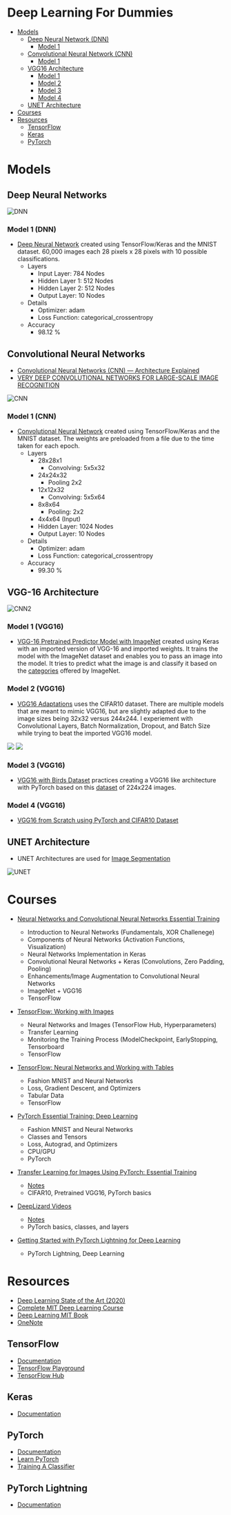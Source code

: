 # Deep Learning For Dummies

- [Models](#models)
  - [Deep Neural Network (DNN)](#deep-neural-networks)
    - [Model 1](#model-1-dnn)
  - [Convolutional Neural Network (CNN)](#convolutional-neural-networks)
    - [Model 1](#model-1-cnn)
  - [VGG16 Architecture](#vgg-16-architecture)
    - [Model 1](#model-1-vgg16)
    - [Model 2](#model-2-vgg16)
    - [Model 3](#model-3-vgg16)
    - [Model 4](#model-4-vgg16)
  - [UNET Architecture](#unet-architecture)
- [Courses](#courses)
- [Resources](#resources)
  - [TensorFlow](#tensorflow)
  - [Keras](#keras)
  - [PyTorch](#pytorch)

# Models
## Deep Neural Networks

![DNN](https://github.com/Antonio-Villarreal/DeepLearningModels/blob/main/Resources/Neural%20Network%20Visual.jpeg)

### Model 1 (DNN)

- [Deep Neural Network](https://colab.research.google.com/drive/1ydb9ww3bMfoFe74xJAxrBftPDytn42X2?usp=sharing) created using TensorFlow/Keras and the MNIST dataset. 60,000 images each 28 pixels x 28 pixels with 10 possible classifications.
  - Layers
    - Input Layer: 784 Nodes
    - Hidden Layer 1: 512 Nodes
    - Hidden Layer 2: 512 Nodes
    - Output Layer: 10 Nodes
  - Details
    - Optimizer: adam
    - Loss Function: categorical_crossentropy
  - Accuracy
    - 98.12 %

## Convolutional Neural Networks

- [Convolutional Neural Networks (CNN) — Architecture Explained](https://medium.com/@draj0718/convolutional-neural-networks-cnn-architectures-explained-716fb197b243)
- [VERY DEEP CONVOLUTIONAL NETWORKS FOR LARGE-SCALE IMAGE RECOGNITION](https://arxiv.org/pdf/1409.1556.pdf)

![CNN](https://github.com/Antonio-Villarreal/DeepLearningModels/blob/main/Resources/Convolutional%20Neural%20Network.png)

### Model 1 (CNN)

- [Convolutional Neural Network](https://colab.research.google.com/drive/1DcrntEMfznsbIOT0yzZbGDTF9UGslY81#scrollTo=bP-s7oEidBri) created using TensorFlow/Keras and the MNIST dataset. The weights are preloaded from a file due to the time taken for each epoch.
  - Layers
    - 28x28x1
      - Convolving: 5x5x32
    - 24x24x32
      - Pooling 2x2
    - 12x12x32
      - Convolving: 5x5x64
    - 8x8x64
      - Pooling: 2x2
    - 4x4x64 (Input)
    - Hidden Layer: 1024 Nodes
    - Output Layer: 10 Nodes
  - Details
    - Optimizer: adam
    - Loss Function: categorical_crossentropy
  - Accuracy
    - 99.30 %

## VGG-16 Architecture

![CNN2](https://github.com/Antonio-Villarreal/DeepLearningStuff/blob/main/Resources/VGG16.png)

### Model 1 (VGG16)

- [VGG-16 Pretrained Predictor Model with ImageNet](https://colab.research.google.com/drive/1Q-PJClS1XzEHucVvsiO1kf7DgMXIWakY?usp=sharing) created using Keras with an imported version of VGG-16 and imported weights. It trains the model with the ImageNet dataset and enables you to pass an image into the model. It tries to predict what the image is and classify it based on the [categories](https://github.com/Antonio-Villarreal/Deep-Learning-For-Dummies/blob/main/Resources/Neural%20Networks%20and%20Convolutional%20Neural%20Networks/Ch07/07_02/data/synset_words.txt) offered by ImageNet.

### Model 2 (VGG16)

- [VGG16 Adaptations](https://colab.research.google.com/drive/1FT6ZLGHZ_m6JP31eYN6RBDZHkAKxMnW1?usp=sharing) uses the CIFAR10 dataset. There are multiple models that are meant to mimic VGG16, but are slightly adapted due to the image sizes being 32x32 versus 244x244. I experiement with Convolutional Layers, Batch Normalization, Dropout, and Batch Size while trying to beat the imported VGG16 model.

<p float="center">
  <img src="https://github.com/Antonio-Villarreal/Deep-Learning-For-Dummies/blob/main/Resources/Screenshot_20230126_110438.png" />
  <img src="https://github.com/Antonio-Villarreal/Deep-Learning-For-Dummies/blob/main/Resources/Screenshot_20230127_111359.png" />
</p>

### Model 3 (VGG16)

- [VGG16 with Birds Dataset](https://colab.research.google.com/drive/1lw8G7U36IKlG7gHqG6eqshIcgi06Blyk?usp=sharing) practices creating a VGG16 like architecture with PyTorch based on this [dataset](https://www.kaggle.com/datasets/gpiosenka/100-bird-species?datasetId=534640&searchQuery=vgg16) of 224x224 images.

### Model 4 (VGG16)

- [VGG16 from Scratch using PyTorch and CIFAR10 Dataset](https://colab.research.google.com/drive/1gFEMRUpINFR2Y81p9l0aD-4FfnBhEQzR?usp=sharing)

## UNET Architecture

- UNET Architectures are used for [Image Segmentation](https://blog.paperspace.com/unet-architecture-image-segmentation/)

![UNET](https://github.com/Antonio-Villarreal/Deep-Learning-For-Dummies/blob/main/Resources/UNET.png)

# Courses

- [Neural Networks and Convolutional Neural Networks Essential Training](https://www.linkedin.com/learning/neural-networks-and-convolutional-neural-networks-essential-training/welcome?autoplay=true&resume=false&u=41282748)
  - Introduction to Neural Networks (Fundamentals, XOR Challenege)
  - Components of Neural Networks (Activation Functions, Visualization)
  - Neural Networks Implementation in Keras
  - Convolutional Neural Networks + Keras (Convolutions, Zero Padding, Pooling)
  - Enhancements/Image Augmentation to Convolutional Neural Networks
  - ImageNet + VGG16
  - TensorFlow
  
- [TensorFlow: Working with Images](https://www.linkedin.com/learning/tensorflow-working-with-images/work-with-gray-and-color-images-using-transfer-learning-and-fine-tuning?u=41282748)
  - Neural Networks and Images (TensorFlow Hub, Hyperparameters)
  - Transfer Learning
  - Monitoring the Training Process (ModelCheckpoint, EarlyStopping, Tensorboard
  - TensorFlow
  
- [TensorFlow: Neural Networks and Working with Tables](https://www.linkedin.com/learning/tensorflow-neural-networks-and-working-with-tables/using-tensorflow-for-neural-networks-and-tables?u=41282748)
  - Fashion MNIST and Neural Networks
  - Loss, Gradient Descent, and Optimizers
  - Tabular Data
  - TensorFlow
  
- [PyTorch Essential Training: Deep Learning](https://www.linkedin.com/learning/pytorch-essential-training-deep-learning/welcome?autoplay=true&u=41282748)
  - Fashion MNIST and Neural Networks
  - Classes and Tensors
  - Loss, Autograd, and Optimizers
  - CPU/GPU
  - PyTorch
  
- [Transfer Learning for Images Using PyTorch: Essential Training](https://www.linkedin.com/learning/transfer-learning-for-images-using-pytorch-essential-training/welcome?autoplay=true&u=41282748)
  - [Notes](https://colab.research.google.com/drive/1Wee_c7EDG5ItKTHQhwetMAGBLWqYltSu?usp=sharing)
  - CIFAR10, Pretrained VGG16, PyTorch basics
  
- [DeepLizard Videos](https://www.youtube.com/watch?v=v5cngxo4mIg&list=PLZbbT5o_s2xrfNyHZsM6ufI0iZENK9xgG) 
  - [Notes](https://colab.research.google.com/drive/1XG4lOUjl5sMySK4TxqWEUaGmhnOa85uA?usp=sharing)
  - PyTorch basics, classes, and layers

- [Getting Started with PyTorch Lightning for Deep Learning](https://www.youtube.com/watch?v=aPVGQqrZaaU)
  - PyTorch Lightning, Deep Learning 
  
# Resources
- [Deep Learning State of the Art (2020)](https://www.youtube.com/watch?v=0VH1Lim8gL8&list=PLrAXtmErZgOeiKm4sgNOknGvNjby9efdf)
- [Complete MIT Deep Learning Course](https://deeplearning.mit.edu/)
- [Deep Learning MIT Book](https://www.deeplearningbook.org/)
- [OneNote](https://uflorida-my.sharepoint.com/:o:/g/personal/a_villarreal1_ufl_edu/EqN_9uO1-XNMmhl5iqskOEYBs22S03ytZV7OD-RiHwK_4g?e=oHywni)

## TensorFlow
- [Documentation](https://www.tensorflow.org/api_docs)
- [TensorFlow Playground](https://playground.tensorflow.org/#activation=tanh&batchSize=10&dataset=circle&regDataset=reg-plane&learningRate=0.03&regularizationRate=0&noise=0&networkShape=4,2&seed=0.82501&showTestData=false&discretize=false&percTrainData=50&x=true&y=true&xTimesY=false&xSquared=false&ySquared=false&cosX=false&sinX=false&cosY=false&sinY=false&collectStats=false&problem=classification&initZero=false&hideText=false)
- [TensorFlow Hub](https://www.tensorflow.org/hub)

## Keras
- [Documentation](https://keras.io/)

## PyTorch
- [Documentation](https://pytorch.org/docs/stable/index.html)
- [Learn PyTorch](https://www.learnpytorch.io/)
- [Training A Classifier](https://pytorch.org/tutorials/beginner/blitz/cifar10_tutorial.html)

## PyTorch Lightning
- [Documentation](https://www.pytorchlightning.ai/tutorials)


